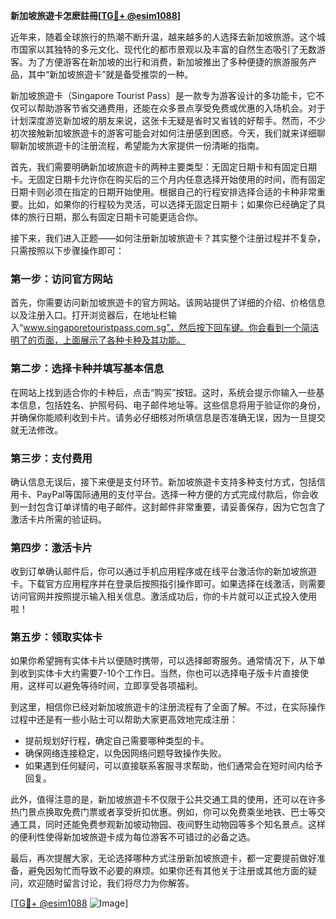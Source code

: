 **新加坡旅遊卡怎麽註冊[[TG💪+ @esim1088](https://t.me/s/esim1088)]**

近年来，随着全球旅行的热潮不断升温，越来越多的人选择去新加坡旅游。这个城市国家以其独特的多元文化、现代化的都市景观以及丰富的自然生态吸引了无数游客。为了方便游客在新加坡的出行和消费，新加坡推出了多种便捷的旅游服务产品，其中“新加坡旅遊卡”就是备受推崇的一种。

新加坡旅遊卡（Singapore Tourist Pass）是一款专为游客设计的多功能卡，它不仅可以帮助游客节省交通费用，还能在众多景点享受免费或优惠的入场机会。对于计划深度游览新加坡的朋友来说，这张卡无疑是省时又省钱的好帮手。然而，不少初次接触新加坡旅遊卡的游客可能会对如何注册感到困惑。今天，我们就来详细聊聊新加坡旅遊卡的注册流程，希望能为大家提供一份清晰的指南。

首先，我们需要明确新加坡旅遊卡的两种主要类型：无固定日期卡和有固定日期卡。无固定日期卡允许你在购买后的三个月内任意选择开始使用的时间，而有固定日期卡则必须在指定的日期开始使用。根据自己的行程安排选择合适的卡种非常重要。比如，如果你的行程较为灵活，可以选择无固定日期卡；如果你已经确定了具体的旅行日期，那么有固定日期卡可能更适合你。

接下来，我们进入正题——如何注册新加坡旅遊卡？其实整个注册过程并不复杂，只需按照以下步骤操作即可：

### 第一步：访问官方网站

首先，你需要访问新加坡旅遊卡的官方网站。该网站提供了详细的介绍、价格信息以及注册入口。打开浏览器后，在地址栏输入“www.singaporetouristpass.com.sg”，然后按下回车键。你会看到一个简洁明了的页面，上面展示了各种卡种及其功能。

### 第二步：选择卡种并填写基本信息

在网站上找到适合你的卡种后，点击“购买”按钮。这时，系统会提示你输入一些基本信息，包括姓名、护照号码、电子邮件地址等。这些信息将用于验证你的身份，并确保你能顺利收到卡片。请务必仔细核对所填信息是否准确无误，因为一旦提交就无法修改。

### 第三步：支付费用

确认信息无误后，接下来便是支付环节。新加坡旅遊卡支持多种支付方式，包括信用卡、PayPal等国际通用的支付平台。选择一种方便的方式完成付款后，你会收到一封包含订单详情的电子邮件。这封邮件非常重要，请妥善保存，因为它包含了激活卡片所需的验证码。

### 第四步：激活卡片

收到订单确认邮件后，你可以通过手机应用程序或在线平台激活你的新加坡旅遊卡。下载官方应用程序并在登录后按照指引操作即可。如果选择在线激活，则需要访问官网并按照提示输入相关信息。激活成功后，你的卡片就可以正式投入使用啦！

### 第五步：领取实体卡

如果你希望拥有实体卡片以便随时携带，可以选择邮寄服务。通常情况下，从下单到收到实体卡大约需要7-10个工作日。当然，你也可以选择电子版卡片直接使用，这样可以避免等待时间，立即享受各项福利。

到这里，相信你已经对新加坡旅遊卡的注册流程有了全面了解。不过，在实际操作过程中还是有一些小贴士可以帮助大家更高效地完成注册：

- 提前规划好行程，确定自己需要哪种类型的卡。
- 确保网络连接稳定，以免因网络问题导致操作失败。
- 如果遇到任何疑问，可以直接联系客服寻求帮助，他们通常会在短时间内给予回复。

此外，值得注意的是，新加坡旅遊卡不仅限于公共交通工具的使用，还可以在许多热门景点换取免费门票或者享受折扣优惠。例如，你可以免费乘坐地铁、巴士等交通工具，同时还能免费参观新加坡动物园、夜间野生动物园等多个知名景点。这样的便利性使得新加坡旅遊卡成为每位游客不可错过的必备之选。

最后，再次提醒大家，无论选择哪种方式注册新加坡旅遊卡，都一定要提前做好准备，避免因匆忙而导致不必要的麻烦。如果你还有其他关于注册或其他方面的疑问，欢迎随时留言讨论，我们将尽力为你解答。

[[TG💪+ @esim1088](https://t.me/s/esim1088) ![Image](https://i.postimg.cc/4NQfJmqS/Snipaste-2025-05-13-00-14-12.png)]